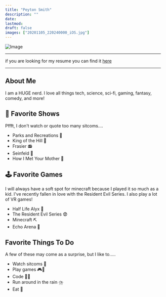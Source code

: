 ```yaml
---
title: "Peyton Smith"
description: ""
date:
lastmod:
draft: false
images: ["20201105_220240000_iOS.jpg"]
---
```

![Image](20201105_220240000_iOS.jpg)

---

if you are looking for my resume you can find it [here](/resume)

---

## About Me

I am a HUGE nerd. I love all things tech, science, sci-fi, gaming, fantasy, comedy, and more!

## 🍿 Favorite Shows
Pffft, I don't watch or quote too many sitcoms....

 - Parks and Recreations 🌳
 - King of the Hill 👑
 - Frasier 📻
 - Seinfeld 🎤
 - How I Met Your Mother 🍍

## 🕹️ Favorite Games
I will always have a soft spot for minecraft because I played it so much as a kid. I've recently fallen in love with the Resident Evil Series. I also play a lot of VR games!

 - Half Life Alyx 🤖
 - The Resident Evil Series 😨
 - Minecraft ⛏️
 - Echo Arena 🌌

## Favorite Things To Do
A few of these may come as a surprise, but I like to.....

 - Watch sitcoms 🤣
 - Play games 🎮🎲
 - Code 🧑‍💻
 - Run around in the rain ⛈️
 - Eat 🍕
